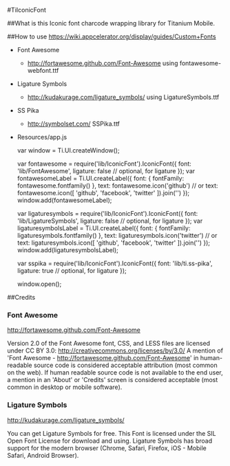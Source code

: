 #TiIconicFont

##What is this
Iconic font charcode wrapping library for Titanium Mobile.

##How to use
https://wiki.appcelerator.org/display/guides/Custom+Fonts

* Font Awesome
    * http://fortawesome.github.com/Font-Awesome using fontawesome-webfont.ttf
* Ligature Symbols
    * http://kudakurage.com/ligature_symbols/ using LigatureSymbols.ttf
* SS Pika
    * http://symbolset.com/ SSPika.ttf
* Resources/app.js

    var window = Ti.UI.createWindow();

    var fontawesome = require('lib/IconicFont').IconicFont({
        font: 'lib/FontAwesome',
        ligature: false // optional, for ligature
    });
    var fontawesomeLabel = Ti.UI.createLabel({
        font: { fontFamily: fontawesome.fontfamily() },
        text: fontawesome.icon('github') // or text: fontawesome.icon([ 'github', 'facebook', 'twitter' ]).join('')
    });
    window.add(fontawesomeLabel);

    var ligaturesymbols = require('lib/IconicFont').IconicFont({
        font: 'lib/LigatureSymbols',
        ligature: false // optional, for ligature
    });
    var ligaturesymbolsLabel = Ti.UI.createLabel({
        font: { fontFamily: ligaturesymbols.fontfamily() },
        text: ligaturesymbols.icon('twitter') // or text: ligaturesymbols.icon([ 'github', 'facebook', 'twitter' ]).join('')
    });
    window.add(ligaturesymbolsLabel);

    var sspika = require('lib/IconicFont').IconicFont({
        font: 'lib/ti.ss-pika',
        ligature: true // optional, for ligature
    });

    window.open();

##Credits
### Font Awesome
http://fortawesome.github.com/Font-Awesome

Version 2.0 of the Font Awesome font, CSS, and LESS files are licensed under CC BY 3.0:
http://creativecommons.org/licenses/by/3.0/
A mention of 'Font Awesome - http://fortawesome.github.com/Font-Awesome'
in human-readable source code is considered acceptable attribution (most common on the
web). If human readable source code is not available to the end user, a mention in an 'About'
or 'Credits' screen is considered acceptable (most common in desktop or mobile software).
### Ligature Symbols
http://kudakurage.com/ligature_symbols/

You can get Ligature Symbols for free. This Font is licensed under the SIL Open Font License for download and using.
Ligature Symbols has broad support for the modern browser (Chrome, Safari, Firefox, iOS - Mobile Safari, Android Browser).
